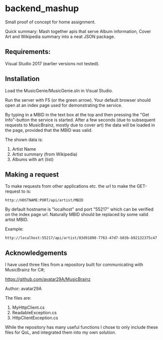 # backend_mashup

Small proof of concept for home assignment.

Quick summary: Mash together apis that serve Album information, Cover Art and Wikipedia summary into a neat JSON package.

## Requirements: 

Visual Studio 2017 (earlier versions not tested).

## Installation

Load the MusicGenie/MusicGenie.sln in Visual Studio.

Run the server with F5 (or the green arrow).
Your default browser should open at an index page used for demonstrating the service.

By typing in a MBID in the text box at the top and then pressing the "Get Info"-button the service is started.
After a few seconds (due to subsequent requests to MusicBrainz, mostly due to cover art) the data will be loaded in the page, provided that the MBID was valid.

The shown data is:

1. Artist Name
2. Artist summary (from Wikipedia)
3. Albums with art (list)

## Making a request

To make requests from other applications etc. the url to make the GET-request to is:

```
http://HOSTNAME:PORT/api/artist/MBID
```

By default hostname is "localhost" and port "55217" which can be verified on the index page url.
Naturally MBID should be replaced by some valid artist MBID.

Example:

```
http://localhost:55217/api/artist/83d91898-7763-47d7-b03b-b92132375c47
```

## Acknowledgements

I have used three files from a repository built for communicating with MusicBrainz for C#;

https://github.com/avatar29A/MusicBrainz

Author: avatar29A

The files are:

1. MyHttpClient.cs
2. ReadableException.cs
3. HttpClientException.cs

While the repository has many useful functions I chose to only include these files for QoL, and integrated them into my own solution.
